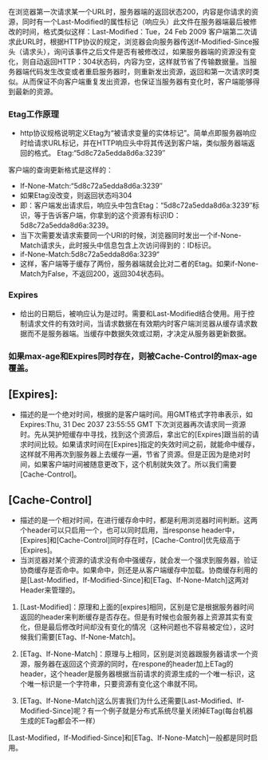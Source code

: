在浏览器第一次请求某一个URL时，服务器端的返回状态200，内容是你请求的资源，同时有一个Last-Modified的属性标记（响应头）此文件在服务器端最后被修改的时间，格式类似这样：Last-Modified：Tue，24 Feb 2009
客户端第二次请求此URL时，根据HTTP协议的规定，浏览器会向服务器传送If-Modified-Since报头（请求头），询问该事件之后文件是否有被修改过，如果服务器端的资源没有变化，则自动返回HTTP：304状态码，内容为空，这样就节省了传输数据量。当服务器端代码发生改变或者重启服务器时，则重新发出资源，返回和第一次请求时类似。从而保证不向客户端重复发出资源，也保证当服务器有变化时，客户端能够得到最新的资源。
### Etag工作原理
- http协议规格说明定义Etag为“被请求变量的实体标记”。简单点即服务器响应时给请求URL标记，并在HTTP响应头中将其传送到客户端，类似服务器端返回的格式。
Etag:“5d8c72a5edda8d6a:3239″

客户端的查询更新格式是这样的：

- If-None-Match:“5d8c72a5edda8d6a:3239″
- 如果Etag没改变，则返回状态吗304
- 即：客户端发出请求后，响应头中包含Etag：“5d8c72a5edda8d6a:3239″标识，等于告诉客户端，你拿到的这个资源有标识ID：5d8c72a5edda8d6a:3239。
- 当下次需要发请求索要同一个URI的时候，浏览器同时发出一个if-None-Match请求头，此时报头中信息包含上次访问得到的：ID标识。
- if-None-Match:5d8c72a5edda8d6a:3239“
- 这样，客户端等于缓存了两份，服务器端就会比对二者的Etag。如果if-None-Match为False，不返回200，返回304状态码。
### Expires
- 给出的日期后，被响应认为是过时。需要和Last-Modified结合使用。用于控制请求文件的有效时间，当请求数据在有效期内时客户端浏览器从缓存请求数据而不是服务器端。当缓存中数据失效或过期，才决定从服务器更新数据。

### 如果max-age和Expires同时存在，则被Cache-Control的max-age覆盖。

## [Expires]:
- 描述的是一个绝对时间，根据的是客户端时间。用GMT格式字符串表示，如Expires:Thu, 31 Dec 2037 23:55:55 GMT 下次浏览器再次请求同一资源时。先从哭护短缓存中寻找，找到这个资源后，拿出它的[Expires]跟当前的请求时间比较。如果请求时间在[Expires]指定的失效时间之前，就能命中缓存，这样就不用再次到服务器上去缓存一遍，节省了资源。但是正因为是绝对时间，如果客户端时间被随意更改下，这个机制就失效了。所以我们需要[Cache-Control]。
## [Cache-Control]
- 描述的是一个相对时间，在进行缓存命中时，都是利用浏览器时间判断。这两个header可以只启用一个，也可以同时启用，当response header中，[Expires]和[Cache-Control]同时存在时，[Cache-Control]优先级高于[Expires]。
- 当浏览器对某个资源的请求没有命中强缓存，就会发一个强求到服务器，验证协商缓存是否命中。如果命中，则还是从客户端缓存中加载。协商缓存利用的是[Last-Modified，If-Modified-Since]和[ETag、If-None-Match]这两对Header来管理的。 
1. [Last-Modified]：原理和上面的[expires]相同，区别是它是根据服务器时间返回的header来判断缓存是否存在。但是有时候也会服务器上资源其实有变化，但是最后修改时间却没有变化的情况（这种问题也不容易被定位），这时候我们需要[ETag、If-None-Match]。

2. [ETag、If-None-Match]：原理与上相同，区别是浏览器跟服务器请求一个资源，服务器在返回这个资源的同时，在respone的header加上ETag的header，这个header是服务器根据当前请求的资源生成的一个唯一标识，这个唯一标识是一个字符串，只要资源有变化这个串就不同。

3. [ETag、If-None-Match]这么厉害我们为什么还需要[Last-Modified、If-Modified-Since]呢？有一个例子就是分布式系统尽量关闭掉ETag(每台机器生成的ETag都会不一样）

[Last-Modified，If-Modified-Since]和[ETag、If-None-Match]一般都是同时启用。
